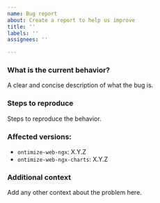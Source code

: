 ```yaml
---
name: Bug report
about: Create a report to help us improve
title: ''
labels: ''
assignees: ''

---
```


### What is the current behavior?
A clear and concise description of what the bug is.

### Steps to reproduce
Steps to reproduce the behavior.

### Affected versions:
- `ontimize-web-ngx`: X.Y.Z
- `ontimize-web-ngx-charts`: X.Y.Z

### Additional context
Add any other context about the problem here.
